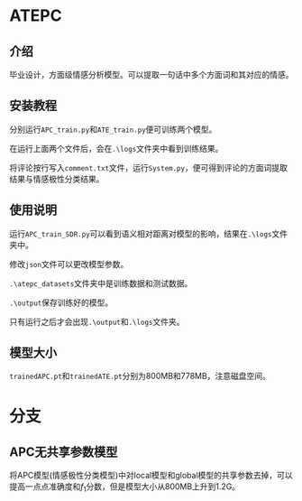 # ATEPC

## 介绍
毕业设计，方面级情感分析模型。可以提取一句话中多个方面词和其对应的情感。


## 安装教程

分别运行`APC_train.py`和`ATE_train.py`便可训练两个模型。

在运行上面两个文件后，会在`.\logs`文件夹中看到训练结果。

将评论按行写入`comment.txt`文件，运行`System.py`，便可得到评论的方面词提取结果与情感极性分类结果。

## 使用说明

运行`APC_train_SDR.py`可以看到语义相对距离对模型的影响，结果在`.\logs`文件夹中。

修改`json`文件可以更改模型参数。

`.\atepc_datasets`文件夹中是训练数据和测试数据。

`.\output`保存训练好的模型。

只有运行之后才会出现`.\output`和`.\logs`文件夹。

## 模型大小

`trainedAPC.pt`和`trainedATE.pt`分别为800MB和778MB，注意磁盘空间。

# 分支

## APC无共享参数模型

将APC模型(情感极性分类模型)中对local模型和global模型的共享参数去掉，可以提高一点点准确度和$f_1$分数，但是模型大小从800MB上升到1.2G。